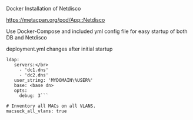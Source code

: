 Docker Installation of Netdisco

https://metacpan.org/pod/App::Netdisco

Use Docker-Compose and included yml config file for easy startup of both DB and Netdisco

deployment.yml changes after initial startup

```# Add LDAP Config Settings
ldap:
   servers:</br>
     - 'dc1.dns'
     - 'dc2.dns'
   user_string: 'MYDOMAIN\%USER%'
   base: <base dn>
   opts:
     debug: 3```

# Inventory all MACs on all VLANS.
macsuck_all_vlans: true
